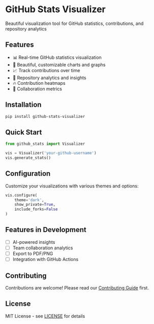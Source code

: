 # GitHub Stats Visualizer

Beautiful visualization tool for GitHub statistics, contributions, and repository analytics

## Features

- 📊 Real-time GitHub statistics visualization
- 🎨 Beautiful, customizable charts and graphs
- 📈 Track contributions over time
- 🌟 Repository analytics and insights
- 🔥 Contribution heatmaps
- 👥 Collaboration metrics

## Installation

```bash
pip install github-stats-visualizer
```

## Quick Start

```python
from github_stats import Visualizer

vis = Visualizer('your-github-username')
vis.generate_stats()
```

## Configuration

Customize your visualizations with various themes and options:

```python
vis.configure(
    theme='dark',
    show_private=True,
    include_forks=False
)
```

## Features in Development

- [ ] AI-powered insights
- [ ] Team collaboration analytics
- [ ] Export to PDF/PNG
- [ ] Integration with GitHub Actions

## Contributing

Contributions are welcome! Please read our [Contributing Guide](CONTRIBUTING.md) first.

## License

MIT License - see [LICENSE](LICENSE) for details

